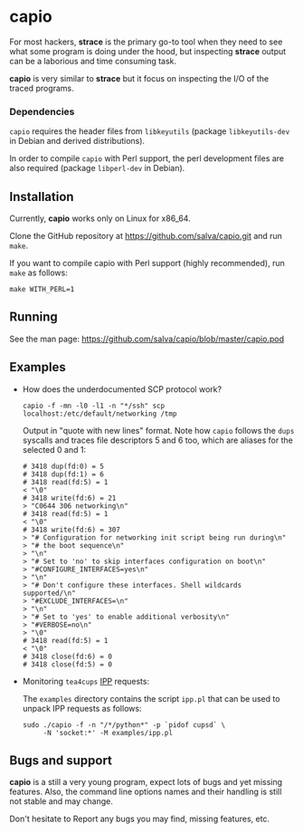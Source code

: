 # capio

For most hackers, **strace** is the primary go-to tool when they need to
see what some program is doing under the hood, but inspecting **strace**
output can be a laborious and time consuming task.

**capio** is very similar to **strace** but it focus on inspecting the
I/O of the traced programs.

### Dependencies

`capio` requires the header files from `libkeyutils` (package
`libkeyutils-dev` in Debian and derived distributions).

In order to compile `capio` with Perl support, the perl development
files are also required (package `libperl-dev` in Debian).

## Installation

Currently, **capio** works only on Linux for x86_64.

Clone the GitHub repository at https://github.com/salva/capio.git and
run `make`.

If you want to compile capio with Perl support (highly recommended),
run `make` as follows:

    make WITH_PERL=1

## Running

See the man page: https://github.com/salva/capio/blob/master/capio.pod

## Examples

* How does the underdocumented SCP protocol work?

      capio -f -mn -l0 -l1 -n "*/ssh" scp localhost:/etc/default/networking /tmp

  Output in "quote with new lines" format. Note how `capio` follows
  the `dups` syscalls and traces file descriptors 5 and 6 too, which
  are aliases for the selected 0 and 1:

      # 3418 dup(fd:0) = 5
      # 3418 dup(fd:1) = 6
      # 3418 read(fd:5) = 1
      < "\0"
      # 3418 write(fd:6) = 21
      > "C0644 306 networking\n"
      # 3418 read(fd:5) = 1
      < "\0"
      # 3418 write(fd:6) = 307
      > "# Configuration for networking init script being run during\n"
      > "# the boot sequence\n"
      > "\n"
      > "# Set to 'no' to skip interfaces configuration on boot\n"
      > "#CONFIGURE_INTERFACES=yes\n"
      > "\n"
      > "# Don't configure these interfaces. Shell wildcards supported/\n"
      > "#EXCLUDE_INTERFACES=\n"
      > "\n"
      > "# Set to 'yes' to enable additional verbosity\n"
      > "#VERBOSE=no\n"
      > "\0"
      # 3418 read(fd:5) = 1
      < "\0"
      # 3418 close(fd:6) = 0
      # 3418 close(fd:5) = 0

* Monitoring `tea4cups`
  [IPP](https://en.wikipedia.org/wiki/Internet_Printing_Protocol)
  requests:

  The `examples` directory contains the script `ipp.pl` that can be used to
  unpack IPP requests as follows:

      sudo ./capio -f -n "/*/python*" -p `pidof cupsd` \
           -N 'socket:*' -M examples/ipp.pl

## Bugs and support

**capio** is a still a very young program, expect lots of bugs and yet
missing features. Also, the command line options names and their handling is
still not stable and may change.

Don't hesitate to Report any bugs you may find, missing features, etc.
